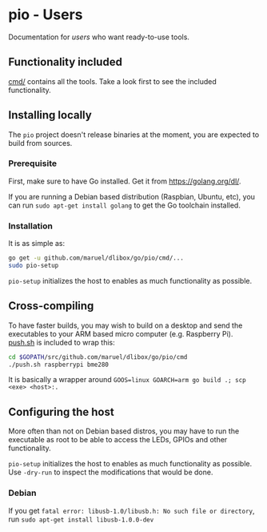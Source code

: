 # pio - Users

Documentation for _users_ who want ready-to-use tools.


## Functionality included

[cmd/](../../cmd/) contains all the tools. Take a look first to see the included
functionality.


## Installing locally

The `pio` project doesn't release binaries at the moment, you are expected to
build from sources.


### Prerequisite

First, make sure to have Go installed. Get it from https://golang.org/dl/.

If you are running a Debian based distribution (Raspbian, Ubuntu, etc), you can
run `sudo apt-get install golang` to get the Go toolchain installed.


### Installation

It is as simple as:

```bash
go get -u github.com/maruel/dlibox/go/pio/cmd/...
sudo pio-setup
```

`pio-setup` initializes the host to enables as much functionality as possible.


## Cross-compiling

To have faster builds, you may wish to build on a desktop and send the
executables to your ARM based micro computer (e.g.  Raspberry Pi).
[push.sh](https://github.com/maruel/dlibox/blob/master/go/pio/cmd/push.sh) is
included to wrap this:

```bash
cd $GOPATH/src/github.com/maruel/dlibox/go/pio/cmd
./push.sh raspberrypi bme280
```

It is basically a wrapper around `GOOS=linux GOARCH=arm go build .; scp <exe>
<host>:.`


## Configuring the host

More often than not on Debian based distros, you may have to run the executable
as root to be able to access the LEDs, GPIOs and other functionality.

`pio-setup` initializes the host to enables as much functionality as possible.
Use `-dry-run` to inspect the modifications that would be done.


### Debian

If you get `fatal error: libusb-1.0/libusb.h: No such file or directory`, run
`sudo apt-get install libusb-1.0.0-dev`
